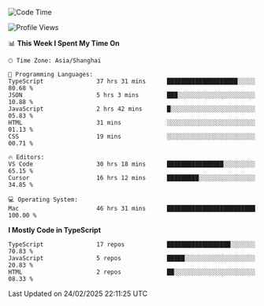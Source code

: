 <!--START_SECTION:waka-->
![Code Time](http://img.shields.io/badge/Code%20Time-7%2C323%20hrs%2058%20mins-blue)

![Profile Views](http://img.shields.io/badge/Profile%20Views-1-blue)

📊 **This Week I Spent My Time On** 

```text
🕑︎ Time Zone: Asia/Shanghai

💬 Programming Languages: 
TypeScript               37 hrs 31 mins      ████████████████████░░░░░   80.68 % 
JSON                     5 hrs 3 mins        ███░░░░░░░░░░░░░░░░░░░░░░   10.88 % 
JavaScript               2 hrs 42 mins       █░░░░░░░░░░░░░░░░░░░░░░░░   05.83 % 
HTML                     31 mins             ░░░░░░░░░░░░░░░░░░░░░░░░░   01.13 % 
CSS                      19 mins             ░░░░░░░░░░░░░░░░░░░░░░░░░   00.71 % 

🔥 Editors: 
VS Code                  30 hrs 18 mins      ████████████████░░░░░░░░░   65.15 % 
Cursor                   16 hrs 12 mins      █████████░░░░░░░░░░░░░░░░   34.85 % 

💻 Operating System: 
Mac                      46 hrs 31 mins      █████████████████████████   100.00 % 
```

**I Mostly Code in TypeScript** 

```text
TypeScript               17 repos            ██████████████████░░░░░░░   70.83 % 
JavaScript               5 repos             █████░░░░░░░░░░░░░░░░░░░░   20.83 % 
HTML                     2 repos             ██░░░░░░░░░░░░░░░░░░░░░░░   08.33 % 
```




 Last Updated on 24/02/2025 22:11:25 UTC
<!--END_SECTION:waka-->

